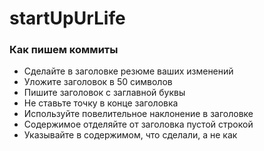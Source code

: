 # startUpUrLife

### Как пишем коммиты 
* Сделайте в заголовке резюме ваших изменений
* Уложите заголовок в 50 символов
* Пишите заголовок с заглавной буквы
* Не ставьте точку в конце заголовка
* Используйте повелительное наклонение в заголовке
* Содержимое отделяйте от заголовка пустой строкой
* Указывайте в содержимом, что сделали, а не как
